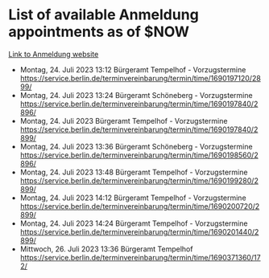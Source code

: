 # List of available Anmeldung appointments as of $NOW
[Link to Anmeldung website](https://service.berlin.de/terminvereinbarung/termin/tag.php?termin=1&anliegen[]=120686&dienstleisterlist=122210,122217,327316,122219,327312,122227,327314,122231,327346,122243,327348,122254,122252,329742,122260,329745,122262,329748,122271,327278,122273,327274,122277,327276,330436,122280,327294,122282,327290,122284,327292,122291,327270,122285,327266,122286,327264,122296,327268,150230,329760,122297,327286,122294,327284,122312,329763,122314,329775,122304,327330,122311,327334,122309,327332,317869,122281,327352,122279,329772,122283,122276,327324,122274,327326,122267,329766,122246,327318,122251,327320,122257,327322,122208,327298,122226,327300&herkunft=http%3A%2F%2Fservice.berlin.de%2Fdienstleistung%2F120686%2F)
- Montag, 24. Juli 2023 13:12 Bürgeramt Tempelhof - Vorzugstermine https://service.berlin.de/terminvereinbarung/termin/time/1690197120/2899/
- Montag, 24. Juli 2023 13:24 Bürgeramt Schöneberg - Vorzugstermine https://service.berlin.de/terminvereinbarung/termin/time/1690197840/2896/
- Montag, 24. Juli 2023  Bürgeramt Tempelhof - Vorzugstermine https://service.berlin.de/terminvereinbarung/termin/time/1690197840/2899/
- Montag, 24. Juli 2023 13:36 Bürgeramt Schöneberg - Vorzugstermine https://service.berlin.de/terminvereinbarung/termin/time/1690198560/2896/
- Montag, 24. Juli 2023 13:48 Bürgeramt Tempelhof - Vorzugstermine https://service.berlin.de/terminvereinbarung/termin/time/1690199280/2899/
- Montag, 24. Juli 2023 14:12 Bürgeramt Tempelhof - Vorzugstermine https://service.berlin.de/terminvereinbarung/termin/time/1690200720/2899/
- Montag, 24. Juli 2023 14:24 Bürgeramt Tempelhof - Vorzugstermine https://service.berlin.de/terminvereinbarung/termin/time/1690201440/2899/
- Mittwoch, 26. Juli 2023 13:36 Bürgeramt Tempelhof https://service.berlin.de/terminvereinbarung/termin/time/1690371360/172/
